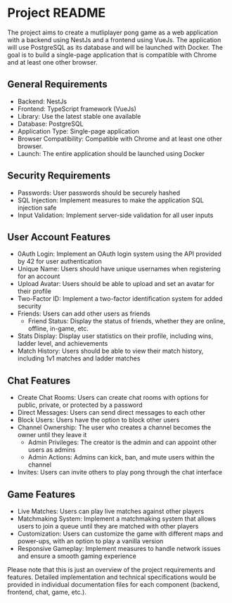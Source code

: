 # Project README

The project aims to create a mutliplayer pong game as a web application with a backend using NestJs and a frontend using VueJs. The application will use PostgreSQL as its database and will be launched with Docker. The goal is to build a single-page application that is compatible with Chrome and at least one other browser.

## General Requirements

- Backend: NestJs
- Frontend: TypeScript framework (VueJs)
- Library: Use the latest stable one available
- Database: PostgreSQL
- Application Type: Single-page application
- Browser Compatibility: Compatible with Chrome and at least one other browser.
- Launch: The entire application should be launched using Docker

## Security Requirements

- Passwords: User passwords should be securely hashed
- SQL Injection: Implement measures to make the application SQL injection safe
- Input Validation: Implement server-side validation for all user inputs

## User Account Features

- 0Auth Login: Implement an OAuth login system using the API provided by 42 for user authentication
- Unique Name: Users should have unique usernames when registering for an account
- Upload Avatar: Users should be able to upload and set an avatar for their profile
- Two-Factor ID: Implement a two-factor identification system for added security
- Friends: Users can add other users as friends
  - Friend Status: Display the status of friends, whether they are online, offline, in-game, etc.
- Stats Display: Display user statistics on their profile, including wins, ladder level, and achievements
- Match History: Users should be able to view their match history, including 1v1 matches and ladder matches

## Chat Features

- Create Chat Rooms: Users can create chat rooms with options for public, private, or protected by a password
- Direct Messages: Users can send direct messages to each other
- Block Users: Users have the option to block other users
- Channel Ownership: The user who creates a channel becomes the owner until they leave it
  - Admin Privileges: The creator is the admin and can appoint other users as admins
  - Admin Actions: Admins can kick, ban, and mute users within the channel
- Invites: Users can invite others to play pong through the chat interface

## Game Features

- Live Matches: Users can play live matches against other players
- Matchmaking System: Implement a matchmaking system that allows users to join a queue until they are matched with other players
- Customization: Users can customize the game with different maps and power-ups, with an option to play a vanilla version
- Responsive Gameplay: Implement measures to handle network issues and ensure a smooth gaming experience

Please note that this is just an overview of the project requirements and features. Detailed implementation and technical specifications would be provided in individual documentation files for each component (backend, frontend, chat, game, etc.).
